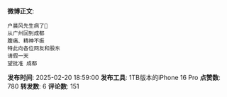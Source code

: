 **微博正文**: 
```
户晨风先生病了🙏
从广州回到成都
腹痛、精神不振
特此向各位网友和股东
请假一天
望批准 成都
```
**发布时间**: 2025-02-20 18:59:00
**发布工具**: 1TB版本的iPhone 16 Pro
**点赞数**: 780
**转发数**: 6
**评论数**: 151
